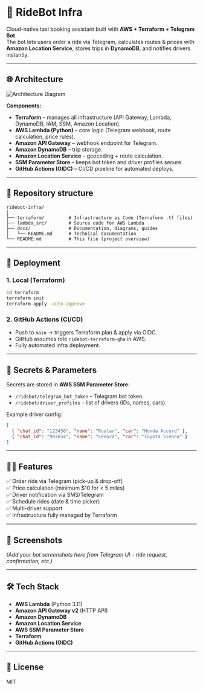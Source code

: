 # 🚖 RideBot Infra

Cloud-native taxi booking assistant built with **AWS + Terraform + Telegram Bot**.  
The bot lets users order a ride via Telegram, calculates routes & prices with **Amazon Location Service**, stores trips in **DynamoDB**, and notifies drivers instantly.

---

## 🌐 Architecture

![Architecture Diagram](./docs/architecture.png)

**Components:**
- **Terraform** – manages all infrastructure (API Gateway, Lambda, DynamoDB, IAM, SSM, Amazon Location).  
- **AWS Lambda (Python)** – core logic (Telegram webhook, route calculation, price rules).  
- **Amazon API Gateway** – webhook endpoint for Telegram.  
- **Amazon DynamoDB** – trip storage.  
- **Amazon Location Service** – geocoding + route calculation.  
- **SSM Parameter Store** – keeps bot token and driver profiles secure.  
- **GitHub Actions (OIDC)** – CI/CD pipeline for automated deploys.  

---

## 📂 Repository structure

```
ridebot-infra/
│
├── terraform/         # Infrastructure as Code (Terraform .tf files)
├── lambda_src/        # Source code for AWS Lambda
├── docs/              # Documentation, diagrams, guides
│   └── README.md      # Technical documentation
└── README.md          # This file (project overview)
```

---

## 🚀 Deployment

### 1. Local (Terraform)
```bash
cd terraform
terraform init
terraform apply -auto-approve
```

### 2. GitHub Actions (CI/CD)
- Push to `main` → triggers Terraform plan & apply via OIDC.  
- GitHub assumes role `ridebot-terraform-gha` in AWS.  
- Fully automated infra deployment.  

---

## 🔑 Secrets & Parameters

Secrets are stored in **AWS SSM Parameter Store**:
- `/ridebot/telegram_bot_token` – Telegram bot token.  
- `/ridebot/driver_profiles` – list of drivers (IDs, names, cars).  

Example driver config:
```json
[
  { "chat_id": "123456", "name": "Ruslan", "car": "Honda Accord" },
  { "chat_id": "987654", "name": "Lenora", "car": "Toyota Sienna" }
]
```

---

## 👨‍💻 Features

✅ Order ride via Telegram (pick-up & drop-off)  
✅ Price calculation (minimum $10 for < 5 miles)  
✅ Driver notification via SMS/Telegram  
✅ Schedule rides (date & time picker)  
✅ Multi-driver support  
✅ Infrastructure fully managed by Terraform  

---

## 📸 Screenshots

_(Add your bot screenshots here from Telegram UI – ride request, confirmation, etc.)_

---

## 🛠 Tech Stack

- **AWS Lambda** (Python 3.11)  
- **Amazon API Gateway v2** (HTTP API)  
- **Amazon DynamoDB**  
- **Amazon Location Service**  
- **AWS SSM Parameter Store**  
- **Terraform**  
- **GitHub Actions (OIDC)**  

---

## 📄 License
MIT
